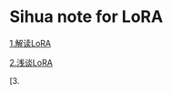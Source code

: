 # Sihua note for LoRA
[1.解读LoRA](http://www.360doc.com/content/23/1217/20/62738899_1107901534.shtml)  

[2.浅谈LoRA](https://zhuanlan.zhihu.com/p/644360231)  

[3. 
